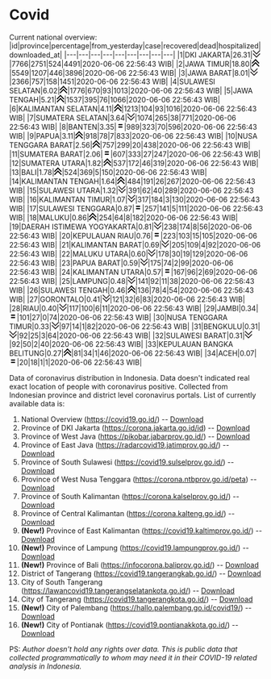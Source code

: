# Covid
Current national overview:
|id|province|percentage|from_yesterday|case|recovered|dead|hospitalized|downloaded_at|
|---|---|---|---|---|---|---|---|---|
|1|DKI JAKARTA|26.31|![down](https://github.com/ariefrachmannn/covid/raw/master/img/rsz_down.png)|7766|2751|524|4491|2020-06-06 22:56:43 WIB|
|2|JAWA TIMUR|18.80|![up](https://github.com/ariefrachmannn/covid/raw/master/img/rsz_img_186982.png)|5549|1207|446|3896|2020-06-06 22:56:43 WIB|
|3|JAWA BARAT|8.01|![down](https://github.com/ariefrachmannn/covid/raw/master/img/rsz_down.png)|2366|757|158|1451|2020-06-06 22:56:43 WIB|
|4|SULAWESI SELATAN|6.02|![up](https://github.com/ariefrachmannn/covid/raw/master/img/rsz_img_186982.png)|1776|670|93|1013|2020-06-06 22:56:43 WIB|
|5|JAWA TENGAH|5.21|![up](https://github.com/ariefrachmannn/covid/raw/master/img/rsz_img_186982.png)|1537|395|76|1066|2020-06-06 22:56:43 WIB|
|6|KALIMANTAN SELATAN|4.11|![up](https://github.com/ariefrachmannn/covid/raw/master/img/rsz_img_186982.png)|1213|104|93|1016|2020-06-06 22:56:43 WIB|
|7|SUMATERA SELATAN|3.64|![down](https://github.com/ariefrachmannn/covid/raw/master/img/rsz_down.png)|1074|265|38|771|2020-06-06 22:56:43 WIB|
|8|BANTEN|3.35|![equal](https://github.com/ariefrachmannn/covid/raw/master/img/rsz_equal.png)|989|323|70|596|2020-06-06 22:56:43 WIB|
|9|PAPUA|3.11|![up](https://github.com/ariefrachmannn/covid/raw/master/img/rsz_img_186982.png)|918|78|7|833|2020-06-06 22:56:43 WIB|
|10|NUSA TENGGARA BARAT|2.56|![up](https://github.com/ariefrachmannn/covid/raw/master/img/rsz_img_186982.png)|757|299|20|438|2020-06-06 22:56:43 WIB|
|11|SUMATERA BARAT|2.06|![equal](https://github.com/ariefrachmannn/covid/raw/master/img/rsz_equal.png)|607|333|27|247|2020-06-06 22:56:43 WIB|
|12|SUMATERA UTARA|1.82|![up](https://github.com/ariefrachmannn/covid/raw/master/img/rsz_img_186982.png)|537|172|46|319|2020-06-06 22:56:43 WIB|
|13|BALI|1.78|![up](https://github.com/ariefrachmannn/covid/raw/master/img/rsz_img_186982.png)|524|369|5|150|2020-06-06 22:56:43 WIB|
|14|KALIMANTAN TENGAH|1.64|![up](https://github.com/ariefrachmannn/covid/raw/master/img/rsz_img_186982.png)|484|191|26|267|2020-06-06 22:56:43 WIB|
|15|SULAWESI UTARA|1.32|![down](https://github.com/ariefrachmannn/covid/raw/master/img/rsz_down.png)|391|62|40|289|2020-06-06 22:56:43 WIB|
|16|KALIMANTAN TIMUR|1.07|![down](https://github.com/ariefrachmannn/covid/raw/master/img/rsz_down.png)|317|184|3|130|2020-06-06 22:56:43 WIB|
|17|SULAWESI TENGGARA|0.87|![equal](https://github.com/ariefrachmannn/covid/raw/master/img/rsz_equal.png)|257|141|5|111|2020-06-06 22:56:43 WIB|
|18|MALUKU|0.86|![up](https://github.com/ariefrachmannn/covid/raw/master/img/rsz_img_186982.png)|254|64|8|182|2020-06-06 22:56:43 WIB|
|19|DAERAH ISTIMEWA YOGYAKARTA|0.81|![down](https://github.com/ariefrachmannn/covid/raw/master/img/rsz_down.png)|238|174|8|56|2020-06-06 22:56:43 WIB|
|20|KEPULAUAN RIAU|0.76|![equal](https://github.com/ariefrachmannn/covid/raw/master/img/rsz_equal.png)|223|103|15|105|2020-06-06 22:56:43 WIB|
|21|KALIMANTAN BARAT|0.69|![down](https://github.com/ariefrachmannn/covid/raw/master/img/rsz_down.png)|205|109|4|92|2020-06-06 22:56:43 WIB|
|22|MALUKU UTARA|0.60|![down](https://github.com/ariefrachmannn/covid/raw/master/img/rsz_down.png)|178|30|19|129|2020-06-06 22:56:43 WIB|
|23|PAPUA BARAT|0.59|![down](https://github.com/ariefrachmannn/covid/raw/master/img/rsz_down.png)|175|74|2|99|2020-06-06 22:56:43 WIB|
|24|KALIMANTAN UTARA|0.57|![equal](https://github.com/ariefrachmannn/covid/raw/master/img/rsz_equal.png)|167|96|2|69|2020-06-06 22:56:43 WIB|
|25|LAMPUNG|0.48|![down](https://github.com/ariefrachmannn/covid/raw/master/img/rsz_down.png)|141|92|11|38|2020-06-06 22:56:43 WIB|
|26|SULAWESI TENGAH|0.46|![up](https://github.com/ariefrachmannn/covid/raw/master/img/rsz_img_186982.png)|136|78|4|54|2020-06-06 22:56:43 WIB|
|27|GORONTALO|0.41|![down](https://github.com/ariefrachmannn/covid/raw/master/img/rsz_down.png)|121|32|6|83|2020-06-06 22:56:43 WIB|
|28|RIAU|0.40|![down](https://github.com/ariefrachmannn/covid/raw/master/img/rsz_down.png)|117|100|6|11|2020-06-06 22:56:43 WIB|
|29|JAMBI|0.34|![equal](https://github.com/ariefrachmannn/covid/raw/master/img/rsz_equal.png)|101|27|0|74|2020-06-06 22:56:43 WIB|
|30|NUSA TENGGARA TIMUR|0.33|![down](https://github.com/ariefrachmannn/covid/raw/master/img/rsz_down.png)|97|14|1|82|2020-06-06 22:56:43 WIB|
|31|BENGKULU|0.31|![down](https://github.com/ariefrachmannn/covid/raw/master/img/rsz_down.png)|92|25|3|64|2020-06-06 22:56:43 WIB|
|32|SULAWESI BARAT|0.31|![down](https://github.com/ariefrachmannn/covid/raw/master/img/rsz_down.png)|92|50|2|40|2020-06-06 22:56:43 WIB|
|33|KEPULAUAN BANGKA BELITUNG|0.27|![up](https://github.com/ariefrachmannn/covid/raw/master/img/rsz_img_186982.png)|81|34|1|46|2020-06-06 22:56:43 WIB|
|34|ACEH|0.07|![equal](https://github.com/ariefrachmannn/covid/raw/master/img/rsz_equal.png)|20|18|1|1|2020-06-06 22:56:43 WIB|

Data of coronavirus distribution in Indonesia. Data doesn't indicated real exact location of people with coronavirus positive. Collected from Indonesian province and district level coronavirus portals. List of currently available data is:
1. National Overview (https://covid19.go.id/) -- [Download](https://www.dropbox.com/s/66ly270fw4y76fx/covid_nasional.csv?dl=0)
2. Province of DKI Jakarta (https://corona.jakarta.go.id/id) -- [Download](https://riwayat-file-covid-19-dki-jakarta-jakartagis.hub.arcgis.com/)
3. Province of West Java (https://pikobar.jabarprov.go.id/) -- [Download](https://www.dropbox.com/s/alg0zp60fylq6cn/covid_jabar.csv?dl=0)
4. Province of East Java (https://radarcovid19.jatimprov.go.id/) -- [Download](https://www.dropbox.com/sh/e7vtgcnl4ckbvr4/AADo9UMRDZvrhHn66qTHZOvNa?dl=0)
5. Province of South Sulawesi (https://covid19.sulselprov.go.id/) -- [Download](https://www.dropbox.com/s/z5ek23lwcztj7z7/covid_sulsel.csv?dl=0)
6. Province of West Nusa Tenggara (https://corona.ntbprov.go.id/peta) -- [Download](https://www.dropbox.com/s/4p2k93n42xx0c00/covid_ntb.csv?dl=0)
7. Province of South Kalimantan (https://corona.kalselprov.go.id/) -- [Download](https://www.dropbox.com/sh/7aa2kvz8lb04pzz/AADH1Oj5oFMw2mp-D3JStPRsa?dl=0)
8. Province of Central Kalimantan (https://corona.kalteng.go.id/) -- [Download](https://www.dropbox.com/s/9q01v5r3ys2ozk4/covid_kalteng.csv?dl=0)
9. **(New!)** Province of East Kalimantan (https://covid19.kaltimprov.go.id/) -- [Download](https://www.dropbox.com/sh/qhpxj532nm80goa/AAB6ek_fp1__ieTR0TFQpfIga?dl=0)
10. **(New!)** Province of Lampung (https://covid19.lampungprov.go.id/) -- [Download](https://www.dropbox.com/s/ecuew6oa9kzwqwx/covid_lampung.csv?dl=0)
11. **(New!)** Province of Bali (https://infocorona.baliprov.go.id/) -- [Download](https://www.dropbox.com/sh/iceiwun4ufttmiu/AAC7dSRMpfTjPI1Lfzw-LeCUa?dl=0)
12. District of Tangerang (https://covid19.tangerangkab.go.id/) -- [Download](https://www.dropbox.com/sh/yxovyy6sy5bnz4p/AACZzVHinisKmz8oQWyQJ3nua?dl=0)
13. City of South Tangerang (https://lawancovid19.tangerangselatankota.go.id/) -- [Download](https://www.dropbox.com/s/zlvxo4ivswdzmle/covid_tangsel.csv?dl=0)
14. City of Tangerang (https://covid19.tangerangkota.go.id/) -- [Download](https://www.dropbox.com/s/e53224kvdrpjzy0/covid_tangkot.csv?dl=0)
15. **(New!)** City of Palembang (https://hallo.palembang.go.id/covid19/) -- [Download](https://www.dropbox.com/sh/oj17bhwhlpjht9e/AABZEG-OiaSaFvikATDx6coEa?dl=0)
16. **(New!)** City of Pontianak (https://covid19.pontianakkota.go.id/) -- [Download](https://www.dropbox.com/sh/66if3y4ly51j4sh/AADQ-zwLGa7Kz4ZzJgDw2-3na?dl=0)

PS: *Author doesn't hold any rights over data. This is public data that collected programmatically to whom may need it in their COVID-19 related analysis in Indonesia.*
